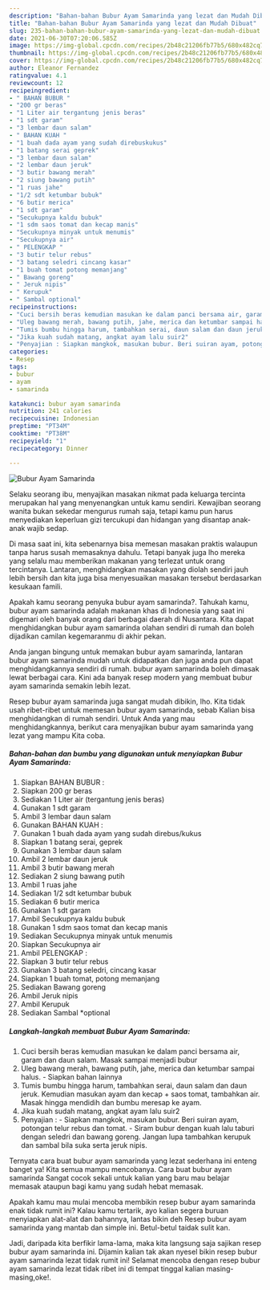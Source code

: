 ```yaml
---
description: "Bahan-bahan Bubur Ayam Samarinda yang lezat dan Mudah Dibuat"
title: "Bahan-bahan Bubur Ayam Samarinda yang lezat dan Mudah Dibuat"
slug: 235-bahan-bahan-bubur-ayam-samarinda-yang-lezat-dan-mudah-dibuat
date: 2021-06-30T07:20:06.585Z
image: https://img-global.cpcdn.com/recipes/2b48c21206fb77b5/680x482cq70/bubur-ayam-samarinda-foto-resep-utama.jpg
thumbnail: https://img-global.cpcdn.com/recipes/2b48c21206fb77b5/680x482cq70/bubur-ayam-samarinda-foto-resep-utama.jpg
cover: https://img-global.cpcdn.com/recipes/2b48c21206fb77b5/680x482cq70/bubur-ayam-samarinda-foto-resep-utama.jpg
author: Eleanor Fernandez
ratingvalue: 4.1
reviewcount: 12
recipeingredient:
- " BAHAN BUBUR "
- "200 gr beras"
- "1 Liter air tergantung jenis beras"
- "1 sdt garam"
- "3 lembar daun salam"
- " BAHAN KUAH "
- "1 buah dada ayam yang sudah direbuskukus"
- "1 batang serai geprek"
- "3 lembar daun salam"
- "2 lembar daun jeruk"
- "3 butir bawang merah"
- "2 siung bawang putih"
- "1 ruas jahe"
- "1/2 sdt ketumbar bubuk"
- "6 butir merica"
- "1 sdt garam"
- "Secukupnya kaldu bubuk"
- "1 sdm saos tomat dan kecap manis"
- "Secukupnya minyak untuk menumis"
- "Secukupnya air"
- " PELENGKAP "
- "3 butir telur rebus"
- "3 batang seledri cincang kasar"
- "1 buah tomat potong memanjang"
- " Bawang goreng"
- " Jeruk nipis"
- " Kerupuk"
- " Sambal optional"
recipeinstructions:
- "Cuci bersih beras kemudian masukan ke dalam panci bersama air, garam dan daun salam. Masak sampai menjadi bubur"
- "Uleg bawang merah, bawang putih, jahe, merica dan ketumbar sampai halus. Siapkan bahan lainnya"
- "Tumis bumbu hingga harum, tambahkan serai, daun salam dan daun jeruk. Kemudian masukan ayam dan kecap + saos tomat, tambahkan air. Masak hingga mendidih dan bumbu meresap ke ayam."
- "Jika kuah sudah matang, angkat ayam lalu suir2"
- "Penyajian : Siapkan mangkok, masukan bubur. Beri suiran ayam, potongan telur rebus dan tomat. Siram bubur dengan kuah lalu taburi dengan seledri dan bawang goreng. Jangan lupa tambahkan kerupuk dan sambal bila suka serta jeruk nipis."
categories:
- Resep
tags:
- bubur
- ayam
- samarinda

katakunci: bubur ayam samarinda 
nutrition: 241 calories
recipecuisine: Indonesian
preptime: "PT34M"
cooktime: "PT38M"
recipeyield: "1"
recipecategory: Dinner

---
```



![Bubur Ayam Samarinda](https://img-global.cpcdn.com/recipes/2b48c21206fb77b5/680x482cq70/bubur-ayam-samarinda-foto-resep-utama.jpg)

Selaku seorang ibu, menyajikan masakan nikmat pada keluarga tercinta merupakan hal yang menyenangkan untuk kamu sendiri. Kewajiban seorang  wanita bukan sekedar mengurus rumah saja, tetapi kamu pun harus menyediakan keperluan gizi tercukupi dan hidangan yang disantap anak-anak wajib sedap.

Di masa  saat ini, kita sebenarnya bisa memesan masakan praktis walaupun tanpa harus susah memasaknya dahulu. Tetapi banyak juga lho mereka yang selalu mau memberikan makanan yang terlezat untuk orang tercintanya. Lantaran, menghidangkan masakan yang diolah sendiri jauh lebih bersih dan kita juga bisa menyesuaikan masakan tersebut berdasarkan kesukaan famili. 



Apakah kamu seorang penyuka bubur ayam samarinda?. Tahukah kamu, bubur ayam samarinda adalah makanan khas di Indonesia yang saat ini digemari oleh banyak orang dari berbagai daerah di Nusantara. Kita dapat menghidangkan bubur ayam samarinda olahan sendiri di rumah dan boleh dijadikan camilan kegemaranmu di akhir pekan.

Anda jangan bingung untuk memakan bubur ayam samarinda, lantaran bubur ayam samarinda mudah untuk didapatkan dan juga anda pun dapat menghidangkannya sendiri di rumah. bubur ayam samarinda boleh dimasak lewat berbagai cara. Kini ada banyak resep modern yang membuat bubur ayam samarinda semakin lebih lezat.

Resep bubur ayam samarinda juga sangat mudah dibikin, lho. Kita tidak usah ribet-ribet untuk memesan bubur ayam samarinda, sebab Kalian bisa menghidangkan di rumah sendiri. Untuk Anda yang mau menghidangkannya, berikut cara menyajikan bubur ayam samarinda yang lezat yang mampu Kita coba.

<!--inarticleads1-->

##### Bahan-bahan dan bumbu yang digunakan untuk menyiapkan Bubur Ayam Samarinda:

1. Siapkan  BAHAN BUBUR :
1. Siapkan 200 gr beras
1. Sediakan 1 Liter air (tergantung jenis beras)
1. Gunakan 1 sdt garam
1. Ambil 3 lembar daun salam
1. Gunakan  BAHAN KUAH :
1. Gunakan 1 buah dada ayam yang sudah direbus/kukus
1. Siapkan 1 batang serai, geprek
1. Gunakan 3 lembar daun salam
1. Ambil 2 lembar daun jeruk
1. Ambil 3 butir bawang merah
1. Sediakan 2 siung bawang putih
1. Ambil 1 ruas jahe
1. Sediakan 1/2 sdt ketumbar bubuk
1. Sediakan 6 butir merica
1. Gunakan 1 sdt garam
1. Ambil Secukupnya kaldu bubuk
1. Gunakan 1 sdm saos tomat dan kecap manis
1. Sediakan Secukupnya minyak untuk menumis
1. Siapkan Secukupnya air
1. Ambil  PELENGKAP :
1. Siapkan 3 butir telur rebus
1. Gunakan 3 batang seledri, cincang kasar
1. Siapkan 1 buah tomat, potong memanjang
1. Sediakan  Bawang goreng
1. Ambil  Jeruk nipis
1. Ambil  Kerupuk
1. Sediakan  Sambal *optional




<!--inarticleads2-->

##### Langkah-langkah membuat Bubur Ayam Samarinda:

1. Cuci bersih beras kemudian masukan ke dalam panci bersama air, garam dan daun salam. Masak sampai menjadi bubur
1. Uleg bawang merah, bawang putih, jahe, merica dan ketumbar sampai halus. - Siapkan bahan lainnya
1. Tumis bumbu hingga harum, tambahkan serai, daun salam dan daun jeruk. Kemudian masukan ayam dan kecap + saos tomat, tambahkan air. Masak hingga mendidih dan bumbu meresap ke ayam.
1. Jika kuah sudah matang, angkat ayam lalu suir2
1. Penyajian : - Siapkan mangkok, masukan bubur. Beri suiran ayam, potongan telur rebus dan tomat. - Siram bubur dengan kuah lalu taburi dengan seledri dan bawang goreng. Jangan lupa tambahkan kerupuk dan sambal bila suka serta jeruk nipis.




Ternyata cara buat bubur ayam samarinda yang lezat sederhana ini enteng banget ya! Kita semua mampu mencobanya. Cara buat bubur ayam samarinda Sangat cocok sekali untuk kalian yang baru mau belajar memasak ataupun bagi kamu yang sudah hebat memasak.

Apakah kamu mau mulai mencoba membikin resep bubur ayam samarinda enak tidak rumit ini? Kalau kamu tertarik, ayo kalian segera buruan menyiapkan alat-alat dan bahannya, lantas bikin deh Resep bubur ayam samarinda yang mantab dan simple ini. Betul-betul taidak sulit kan. 

Jadi, daripada kita berfikir lama-lama, maka kita langsung saja sajikan resep bubur ayam samarinda ini. Dijamin kalian tak akan nyesel bikin resep bubur ayam samarinda lezat tidak rumit ini! Selamat mencoba dengan resep bubur ayam samarinda lezat tidak ribet ini di tempat tinggal kalian masing-masing,oke!.

